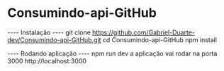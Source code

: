 # Consumindo-api-GitHub

---- Instalação ----
git clone https://github.com/Gabriel-Duarte-dev/Consumindo-api-GitHub.git
cd Consumindo-api-GitHub
npm install

---- Rodando aplicação ----
npm run dev
a aplicação vai rodar na porta 3000
http://localhost:3000
